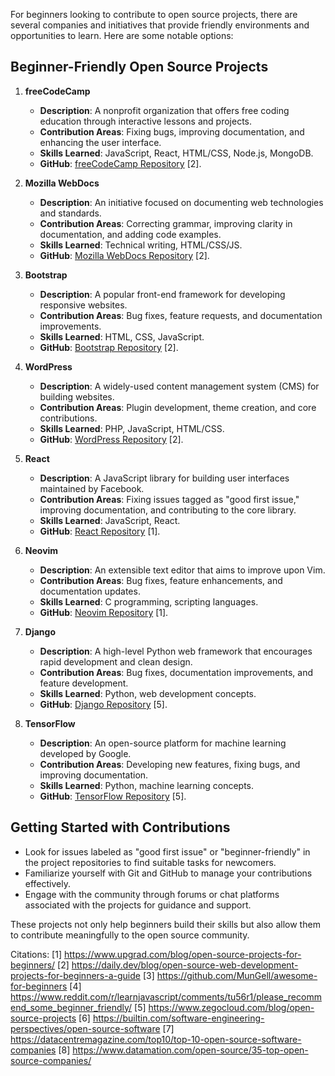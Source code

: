 For beginners looking to contribute to open source projects, there are several companies and initiatives that provide friendly environments and opportunities to learn. Here are some notable options:

## Beginner-Friendly Open Source Projects

1. **freeCodeCamp**
   - **Description**: A nonprofit organization that offers free coding education through interactive lessons and projects.
   - **Contribution Areas**: Fixing bugs, improving documentation, and enhancing the user interface.
   - **Skills Learned**: JavaScript, React, HTML/CSS, Node.js, MongoDB.
   - **GitHub**: [freeCodeCamp Repository](https://github.com/freeCodeCamp/freeCodeCamp) [2].

2. **Mozilla WebDocs**
   - **Description**: An initiative focused on documenting web technologies and standards.
   - **Contribution Areas**: Correcting grammar, improving clarity in documentation, and adding code examples.
   - **Skills Learned**: Technical writing, HTML/CSS/JS.
   - **GitHub**: [Mozilla WebDocs Repository](https://github.com/mdn/content) [2].

3. **Bootstrap**
   - **Description**: A popular front-end framework for developing responsive websites.
   - **Contribution Areas**: Bug fixes, feature requests, and documentation improvements.
   - **Skills Learned**: HTML, CSS, JavaScript.
   - **GitHub**: [Bootstrap Repository](https://github.com/twbs/bootstrap) [2].

4. **WordPress**
   - **Description**: A widely-used content management system (CMS) for building websites.
   - **Contribution Areas**: Plugin development, theme creation, and core contributions.
   - **Skills Learned**: PHP, JavaScript, HTML/CSS.
   - **GitHub**: [WordPress Repository](https://github.com/WordPress/WordPress) [2].

5. **React**
   - **Description**: A JavaScript library for building user interfaces maintained by Facebook.
   - **Contribution Areas**: Fixing issues tagged as "good first issue," improving documentation, and contributing to the core library.
   - **Skills Learned**: JavaScript, React.
   - **GitHub**: [React Repository](https://github.com/facebook/react) [1].

6. **Neovim**
   - **Description**: An extensible text editor that aims to improve upon Vim.
   - **Contribution Areas**: Bug fixes, feature enhancements, and documentation updates.
   - **Skills Learned**: C programming, scripting languages.
   - **GitHub**: [Neovim Repository](https://github.com/neovim/neovim) [1].

7. **Django**
   - **Description**: A high-level Python web framework that encourages rapid development and clean design.
   - **Contribution Areas**: Bug fixes, documentation improvements, and feature development.
   - **Skills Learned**: Python, web development concepts.
   - **GitHub**: [Django Repository](https://github.com/django/django) [5].

8. **TensorFlow**
   - **Description**: An open-source platform for machine learning developed by Google.
   - **Contribution Areas**: Developing new features, fixing bugs, and improving documentation.
   - **Skills Learned**: Python, machine learning concepts.
   - **GitHub**: [TensorFlow Repository](https://github.com/tensorflow/tensorflow) [5].

## Getting Started with Contributions

- Look for issues labeled as "good first issue" or "beginner-friendly" in the project repositories to find suitable tasks for newcomers.
- Familiarize yourself with Git and GitHub to manage your contributions effectively.
- Engage with the community through forums or chat platforms associated with the projects for guidance and support.

These projects not only help beginners build their skills but also allow them to contribute meaningfully to the open source community.

Citations:
[1] https://www.upgrad.com/blog/open-source-projects-for-beginners/
[2] https://daily.dev/blog/open-source-web-development-projects-for-beginners-a-guide
[3] https://github.com/MunGell/awesome-for-beginners
[4] https://www.reddit.com/r/learnjavascript/comments/tu56r1/please_recommend_some_beginner_friendly/
[5] https://www.zegocloud.com/blog/open-source-projects
[6] https://builtin.com/software-engineering-perspectives/open-source-software
[7] https://datacentremagazine.com/top10/top-10-open-source-software-companies
[8] https://www.datamation.com/open-source/35-top-open-source-companies/
